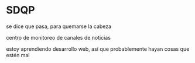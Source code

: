 # SDQP
 se dice que pasa, para quemarse la cabeza

 centro de monitoreo de canales de noticias

 estoy aprendiendo desarrollo web, así que probablemente hayan cosas que estén mal

